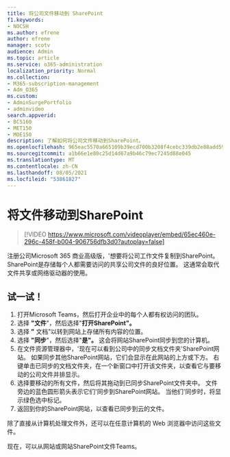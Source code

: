 ```yaml
---
title: 将公司文件移动到 SharePoint
f1.keywords:
- NOCSH
ms.author: efrene
author: efrene
manager: scotv
audience: Admin
ms.topic: article
ms.service: o365-administration
localization_priority: Normal
ms.collection:
- M365-subscription-management
- Adm_O365
ms.custom:
- AdminSurgePortfolio
- adminvideo
search.appverid:
- BCS160
- MET150
- MOE150
description: 了解如何将公司文件移动到SharePoint。
ms.openlocfilehash: 965eac5570a665109b39ecd700b3208f4cebc339db2e88add59a97078ae4c0b4
ms.sourcegitcommit: a1b66e1e80c25d14d67a9b46c79ec7245d88e045
ms.translationtype: MT
ms.contentlocale: zh-CN
ms.lasthandoff: 08/05/2021
ms.locfileid: "53861827"
---
```

# <a name="move-files-to-sharepoint"></a>将文件移动到SharePoint

> [!VIDEO https://www.microsoft.com/videoplayer/embed/65ec460e-296c-458f-b004-906756dfb3d0?autoplay=false]

注册公司Microsoft 365 商业高级版，&#39;想要将公司工作文件复制到SharePoint。 SharePoint是存储每个人都需要访问的共享公司文件的良好位置。 这通常会取代文件共享或网络驱动器的使用。

## <a name="try-it"></a>试一试！

1. 打开Microsoft Teams，然后打开企业中的每个人都有权访问的团队。
2. 选择 **"文件**"，然后选择"**打开SharePoint"。**
3. 选择  **"** 文档"以转到网站上存储所有内容的位置。
4. 选择 **"同步**"，然后选择"**是"。** 这会将网站SharePoint同步到您的计算机。
5. 在文件资源管理器中，&#39;现在可以看到公司中的同步文档文件夹&#39;SharePoint网站。 如果同步其他SharePoint网站，它们会显示在此网站的上方或下方。 右键单击已同步的文档文件夹，在一个新窗口中打开该文件夹，以查看它与要移动的公司文件并排显示。
6. 选择要移动的所有文件，然后将其拖动到已同步SharePoint文件夹中。 文件旁边的蓝色圆形箭头表示它们&#39;同步到SharePoint网站。 当他们&#39;同步时，将显示绿色选中标记。
7. 返回到你的SharePoint网站，以查看已同步到云的文件。

除了直接从计算机处理文件外，还可以在任意计算机的 Web 浏览器中访问这些文件。

现在，可以从网站或网站SharePoint文件Teams。